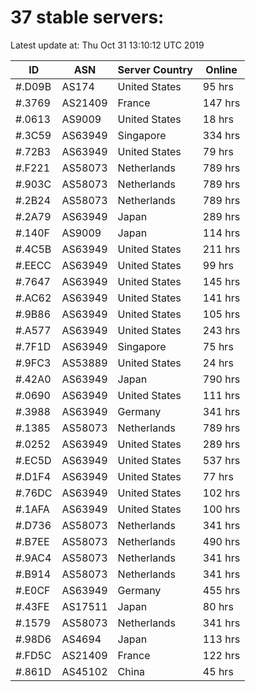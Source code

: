 # 37 stable servers:

Latest update at: Thu Oct 31 13:10:12 UTC 2019

| ID | ASN | Server Country | Online |
| -- | --- | -------------- | ------ |
| #.D09B | AS174 | United States | 95 hrs |
| #.3769 | AS21409 | France | 147 hrs |
| #.0613 | AS9009 | United States | 18 hrs |
| #.3C59 | AS63949 | Singapore | 334 hrs |
| #.72B3 | AS63949 | United States | 79 hrs |
| #.F221 | AS58073 | Netherlands | 789 hrs |
| #.903C | AS58073 | Netherlands | 789 hrs |
| #.2B24 | AS58073 | Netherlands | 789 hrs |
| #.2A79 | AS63949 | Japan | 289 hrs |
| #.140F | AS9009 | Japan | 114 hrs |
| #.4C5B | AS63949 | United States | 211 hrs |
| #.EECC | AS63949 | United States | 99 hrs |
| #.7647 | AS63949 | United States | 145 hrs |
| #.AC62 | AS63949 | United States | 141 hrs |
| #.9B86 | AS63949 | United States | 105 hrs |
| #.A577 | AS63949 | United States | 243 hrs |
| #.7F1D | AS63949 | Singapore | 75 hrs |
| #.9FC3 | AS53889 | United States | 24 hrs |
| #.42A0 | AS63949 | Japan | 790 hrs |
| #.0690 | AS63949 | United States | 111 hrs |
| #.3988 | AS63949 | Germany | 341 hrs |
| #.1385 | AS58073 | Netherlands | 789 hrs |
| #.0252 | AS63949 | United States | 289 hrs |
| #.EC5D | AS63949 | United States | 537 hrs |
| #.D1F4 | AS63949 | United States | 77 hrs |
| #.76DC | AS63949 | United States | 102 hrs |
| #.1AFA | AS63949 | United States | 100 hrs |
| #.D736 | AS58073 | Netherlands | 341 hrs |
| #.B7EE | AS58073 | Netherlands | 490 hrs |
| #.9AC4 | AS58073 | Netherlands | 341 hrs |
| #.B914 | AS58073 | Netherlands | 341 hrs |
| #.E0CF | AS63949 | Germany | 455 hrs |
| #.43FE | AS17511 | Japan | 80 hrs |
| #.1579 | AS58073 | Netherlands | 341 hrs |
| #.98D6 | AS4694 | Japan | 113 hrs |
| #.FD5C | AS21409 | France | 122 hrs |
| #.861D | AS45102 | China | 45 hrs |

